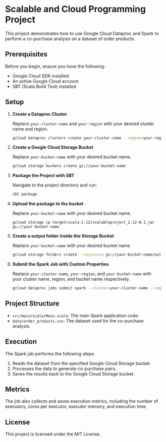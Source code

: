 # Scalable and Cloud Programming Project

This project demonstrates how to use Google Cloud Dataproc and Spark to perform a co-purchase analysis on a dataset of order products.

## Prerequisites

Before you begin, ensure you have the following:

- Google Cloud SDK installed
- An active Google Cloud account
- SBT (Scala Build Tool) installed

## Setup

1. **Create a Dataproc Cluster**

   Replace `your-cluster-name` and `your-region` with your desired cluster name and region.

   ```sh
   gcloud dataproc clusters create your-cluster-name --region=your-region --num-workers=4 --master-boot-disk-size=240 --worker-boot-disk-size=240
   ```

2. **Create a Google Cloud Storage Bucket**

   Replace `your-bucket-name` with your desired bucket name.

   ```sh
   gcloud storage buckets create gs://your-bucket-name
   ```

3. **Package the Project with SBT**

   Navigate to the project directory and run:

   ```sh
   sbt package
   ```

4. **Upload the package to the bucket**

   Replace `your-bucket-name` with your desired bucket name.

   ```ssh
   gcloud storage cp target/scala-2.12/scalableproject_2.12-0.1.jar gs://your-bucket-name
   ```
   

5. **Create a output folder inside the Storage Bucket**
   
   Replace `your-bucket-name` with your desired bucket name
   
   ```sh
   gcloud storage folders create --recursive gs://your-bucket-name/output
   ```

6. **Submit the Spark Job with Custom Properties**

   Replace `your-cluster-name`, `your-region`, and `your-bucket-name` with your cluster name, region, and bucket name respectively.

   ```sh
   gcloud dataproc jobs submit spark --cluster=your-cluster-name --region=your-region --properties=spark.executor.instances=1,spark.executor.cores=4 --jar=gs://your-bucket-name/scalableproject_2.12-0.1.jar -- gs://your-bucket-name/
   ```

## Project Structure

- `src/main/scala/Main.scala`: The main Spark application code.
- `data/order_products.csv`: The dataset used for the co-purchase analysis.

## Execution

The Spark job performs the following steps:

1. Reads the dataset from the specified Google Cloud Storage bucket.
2. Processes the data to generate co-purchase pairs.
3. Saves the results back to the Google Cloud Storage bucket.

## Metrics

The job also collects and saves execution metrics, including the number of executors, cores per executor, executor memory, and execution time.

## License

This project is licensed under the MIT License.
